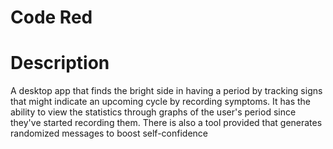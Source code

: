 # Code Red
# Description

A desktop app that finds the bright side in having a period by tracking signs that might indicate an upcoming cycle by recording symptoms. It has the ability to view the statistics through graphs of the user's period since they've started recording them. There is also a tool provided that generates randomized messages to boost self-confidence
